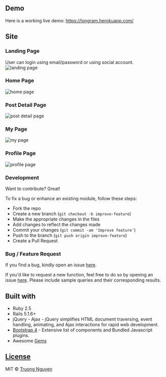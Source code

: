 

## Demo
Here is a working live demo: https://longram.herokuapp.com/

## Site

### Landing Page
User can login using email/password or using social account.
![landing page](screenshots/landing.png)

### Home Page
![home page](screenshots/home.png)

### Post Detail Page
![post detail page](screenshots/post_detail.png)

### My Page
![my page](screenshots/mypage.png)

### Profile Page
![profile page](screenshots/profile.png)

### Development
Want to contribute? Great!

To fix a bug or enhance an existing module, follow these steps:

- Fork the repo
- Create a new branch (`git checkout -b improve-feature`)
- Make the appropriate changes in the files
- Add changes to reflect the changes made
- Commit your changes (`git commit -am 'Improve feature'`)
- Push to the branch (`git push origin improve-feature`)
- Create a Pull Request

### Bug / Feature Request

If you find a bug, kindly open an issue [here](https://github.com/truongnmt/instagram-udemy/issues/new).

If you'd like to request a new function, feel free to do so by opening an issue [here](https://github.com/truongnmt/instagram-udemy/issues/new). Please include sample queries and their corresponding results.


## Built with
- Ruby 2.5
- Rails 5.1.6+
- jQuery - Ajax - jQuery simplifies HTML document traversing, event handling, animating, and Ajax interactions for rapid web development.
- [Bootstrap 4](http://getbootstrap.com/) - Extensive list of components and  Bundled Javascript plugins.
- Awesome [Gems](Gemfile)

## [License](LICENSE.md)

MIT © [Truong Nguyen](https://github.com/truongnmt)
